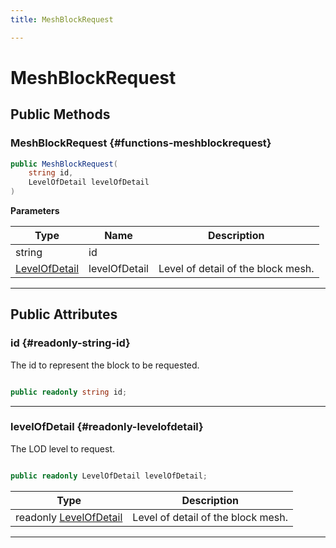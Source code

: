 ```yaml
---
title: MeshBlockRequest

---
```


# MeshBlockRequest










## Public Methods

###  MeshBlockRequest {#functions-meshblockrequest}

```csharp
public MeshBlockRequest(
    string id,
    LevelOfDetail levelOfDetail
)
```


**Parameters**

| Type | Name  | Description  | 
|--|--|--|
| string |id||
| [LevelOfDetail](/versioned_docs/version-22-Feb-2023/unity-api/api/UnityEngine.XR.MagicLeap/MeshingSubsystem/Extensions/MLMeshing/UnityEngine.XR.MagicLeap.MeshingSubsystem.Extensions.MLMeshing.md#enums-levelofdetail) |levelOfDetail|Level of detail of the block mesh. |






-----------

## Public Attributes

### id {#readonly-string-id}

The id to represent the block to be requested. 

```csharp

public readonly string id;

```






-----------

### levelOfDetail {#readonly-levelofdetail}

The LOD level to request. 

```csharp

public readonly LevelOfDetail levelOfDetail;

```

| Type | Description  | 
|--|--|
| readonly [LevelOfDetail](/versioned_docs/version-22-Feb-2023/unity-api/api/UnityEngine.XR.MagicLeap/MeshingSubsystem/Extensions/MLMeshing/UnityEngine.XR.MagicLeap.MeshingSubsystem.Extensions.MLMeshing.md#enums-levelofdetail) | Level of detail of the block mesh.  |





-----------


